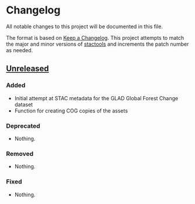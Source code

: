# Changelog

All notable changes to this project will be documented in this file.

The format is based on [Keep a Changelog](https://keepachangelog.com/en/1.0.0/).
This project attempts to match the major and minor versions of
[stactools](https://github.com/stac-utils/stactools) and increments the patch
number as needed.

## [Unreleased]

### Added

- Initial attempt at STAC metadata for the GLAD Global Forest Change dataset
- Function for creating COG copies of the assets

### Deprecated

- Nothing.

### Removed

- Nothing.

### Fixed

- Nothing.

[Unreleased]: <https://github.com/stactools-packages/glad-global-forest-change/tree/main/>
